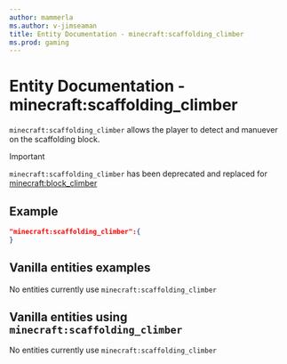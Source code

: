 ```yaml
---
author: mammerla
ms.author: v-jimseaman
title: Entity Documentation - minecraft:scaffolding_climber
ms.prod: gaming
---
```


# Entity Documentation - minecraft:scaffolding_climber

`minecraft:scaffolding_climber` allows the player to detect and manuever on the scaffolding block.

> [!IMPORTANT]
> `minecraft:scaffolding_climber` has been deprecated and replaced for [minecraft:block_climber](minecraftComponent_block_climber.md)

## Example

```json
"minecraft:scaffolding_climber":{
}
```

## Vanilla entities examples

No entities currently use `minecraft:scaffolding_climber`

## Vanilla entities using `minecraft:scaffolding_climber`

No entities currently use `minecraft:scaffolding_climber`